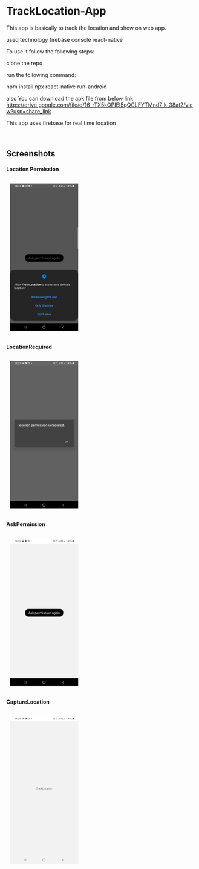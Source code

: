 # TrackLocation-App 
This app is basically to track the location and show on web app.

used technology
firebase console
react-native


To use it follow the following steps:

clone the repo

run the following command:

npm install
npx react-native run-android

also You can download the apk file from below link </br>
https://drive.google.com/file/d/16_rTX5kOPIEI5qQCLFYTMnd7_k_38at2/view?usp=share_link

This app uses firebase for real time location

 <br>

## Screenshots

#### Location Permission

<img src="./screenshots/Permission.jpg" alt="alt" width="180" style="margin:10px"/>

#### LocationRequired

<img src="./screenshots/LocationRequired.jpg" alt="alt" width="180" style="margin:10px"/>

#### AskPermission

<img src="./screenshots/AskPermission.jpg" alt="alt" width="180" style="margin:10px"/>

#### CaptureLocation

<img src="./screenshots/app.jpg" alt="alt" width="180" style="margin:10px"/>



 